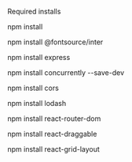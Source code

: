 Required installs

npm install

npm install @fontsource/inter

npm install express

npm install concurrently --save-dev

npm install cors

npm install lodash 

npm install react-router-dom

npm install react-draggable

npm install react-grid-layout